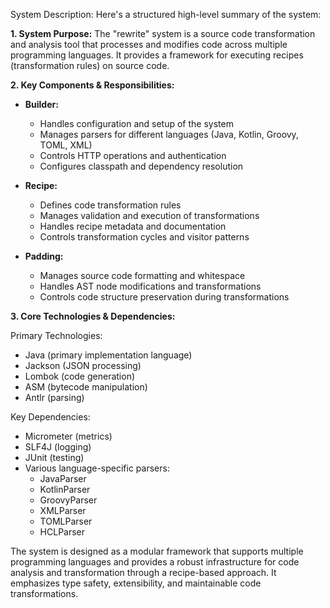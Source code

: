 System Description: Here's a structured high-level summary of the system:

**1. System Purpose:**
The "rewrite" system is a source code transformation and analysis tool that processes and modifies code across multiple programming languages. It provides a framework for executing recipes (transformation rules) on source code.

**2. Key Components & Responsibilities:**

- **Builder:** 
  - Handles configuration and setup of the system
  - Manages parsers for different languages (Java, Kotlin, Groovy, TOML, XML)
  - Controls HTTP operations and authentication
  - Configures classpath and dependency resolution

- **Recipe:**
  - Defines code transformation rules
  - Manages validation and execution of transformations
  - Handles recipe metadata and documentation
  - Controls transformation cycles and visitor patterns

- **Padding:**
  - Manages source code formatting and whitespace
  - Handles AST node modifications and transformations
  - Controls code structure preservation during transformations

**3. Core Technologies & Dependencies:**

Primary Technologies:
- Java (primary implementation language)
- Jackson (JSON processing)
- Lombok (code generation)
- ASM (bytecode manipulation)
- Antlr (parsing)

Key Dependencies:
- Micrometer (metrics)
- SLF4J (logging)
- JUnit (testing)
- Various language-specific parsers:
  - JavaParser
  - KotlinParser
  - GroovyParser
  - XMLParser
  - TOMLParser
  - HCLParser

The system is designed as a modular framework that supports multiple programming languages and provides a robust infrastructure for code analysis and transformation through a recipe-based approach. It emphasizes type safety, extensibility, and maintainable code transformations.